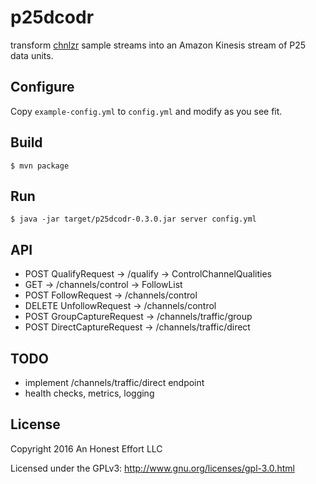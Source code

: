 # p25dcodr

transform [chnlzr](https://github.com/rhodey/chnlzr-server) sample streams into
an Amazon Kinesis stream of P25 data units.

## Configure
Copy `example-config.yml` to `config.yml` and modify as you see fit.

## Build
```
$ mvn package
```

## Run
```
$ java -jar target/p25dcodr-0.3.0.jar server config.yml
```

## API
 + POST QualifyRequest -> /qualify -> ControlChannelQualities
 + GET -> /channels/control -> FollowList
 + POST FollowRequest -> /channels/control
 + DELETE UnfollowRequest -> /channels/control
 + POST GroupCaptureRequest -> /channels/traffic/group
 + POST DirectCaptureRequest -> /channels/traffic/direct

## TODO
 + implement /channels/traffic/direct endpoint
 + health checks, metrics, logging

## License

Copyright 2016 An Honest Effort LLC

Licensed under the GPLv3: http://www.gnu.org/licenses/gpl-3.0.html
